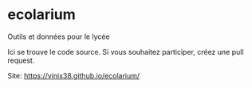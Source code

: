 # ecolarium
Outils et données pour le lycée

Ici se trouve le code source. Si vous souhaitez participer, créez une pull request.

Site:
https://vinix38.github.io/ecolarium/
